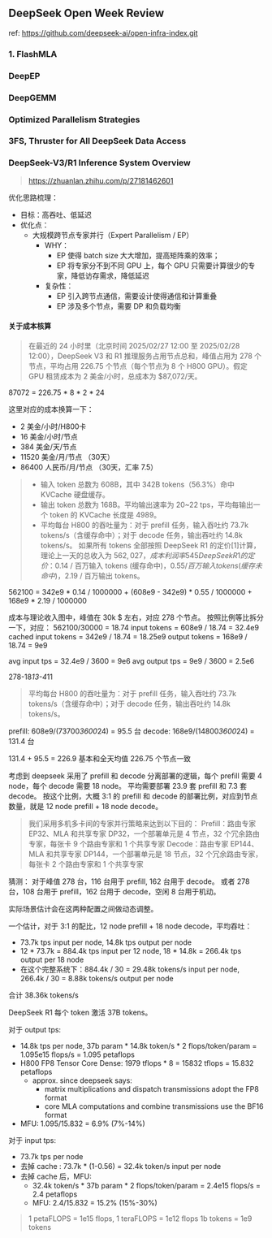 ## DeepSeek Open Week Review

ref: https://github.com/deepseek-ai/open-infra-index.git

### 1. FlashMLA


### DeepEP


### DeepGEMM


### Optimized Parallelism Strategies


### 3FS, Thruster for All DeepSeek Data Access


### DeepSeek-V3/R1 Inference System Overview
> https://zhuanlan.zhihu.com/p/27181462601

优化思路梳理：
- 目标：高吞吐、低延迟
- 优化点：
    - 大规模跨节点专家并行（Expert Parallelism / EP）
        - WHY：
            - EP 使得 batch size 大大增加，提高矩阵乘的效率；
            - EP 将专家分不到不同 GPU 上，每个 GPU 只需要计算很少的专家，降低访存需求，降低延迟
        - 复杂性：
            - EP 引入跨节点通信，需要设计使得通信和计算重叠
            - EP 涉及多个节点，需要 DP 和负载均衡


#### 关于成本核算

> 在最近的 24 小时里（北京时间 2025/02/27 12:00 至 2025/02/28 12:00），DeepSeek V3 和 R1 推理服务占用节点总和，峰值占用为 278 个节点，平均占用 226.75 个节点（每个节点为 8 个 H800 GPU）。假定 GPU 租赁成本为 2 美金/小时，总成本为 $87,072/天。

87072 = 226.75 * 8 * 2 * 24

这里对应的成本换算一下：
- 2 美金/小时/H800卡
- 16 美金/小时/节点
- 384 美金/天/节点
- 11520 美金/月/节点 （30天）
- 86400 人民币/月/节点 （30天，汇率 7.5）


> - 输入 token 总数为 608B，其中 342B tokens（56.3%）命中 KVCache 硬盘缓存。
> - 输出 token 总数为 168B。平均输出速率为 20~22 tps，平均每输出一个 token 的 KVCache 长度是 4989。
> - 平均每台 H800 的吞吐量为：对于 prefill 任务，输入吞吐约 73.7k tokens/s（含缓存命中）；对于 decode 任务，输出吞吐约 14.8k tokens/s。
> 如果所有 tokens 全部按照 DeepSeek R1 的定价[1]计算，理论上一天的总收入为 $562,027，成本利润率 545%。
> DeepSeek R1 的定价：$0.14 / 百万输入 tokens (缓存命中)，$0.55 / 百万输入 tokens (缓存未命中)，$2.19 / 百万输出 tokens。

562100 = 342e9 * 0.14 / 1000000 + (608e9 - 342e9) * 0.55 / 1000000 + 168e9 * 2.19 / 1000000

成本与理论收入图中，峰值在 30k $ 左右，对应 278 个节点。
按照比例等比拆分一下，对应：
562100/30000 = 18.74
input tokens = 608e9 / 18.74 = 32.4e9
cached input tokens = 342e9 / 18.74 = 18.25e9
output tokens = 168e9 / 18.74 = 9e9

avg input tps = 32.4e9 / 3600 = 9e6
avg output tps = 9e9 / 3600 = 2.5e6


278-18*13-4*11

> 平均每台 H800 的吞吐量为：对于 prefill 任务，输入吞吐约 73.7k tokens/s（含缓存命中）；对于 decode 任务，输出吞吐约 14.8k tokens/s。

prefill: 608e9/(73700*3600*24) = 95.5 台
decode: 168e9/(14800*3600*24) = 131.4 台

131.4 + 95.5 = 226.9 基本和全天均值 226.75 个节点一致



考虑到 deepseek 采用了 prefill 和 decode 分离部署的逻辑，每个 prefill 需要 4 node，每个 decode 需要 18 node。
平均需要部署 23.9 套 prefill 和 7.3 套 decode。
按这个比例，大概 3:1 的 prefill 和 decode 的部署比例，对应到节点数量，就是 12 node prefill + 18 node decode。

> 我们采用多机多卡间的专家并行策略来达到以下目的：
> Prefill：路由专家 EP32、MLA 和共享专家 DP32，一个部署单元是 4 节点，32 个冗余路由专家，每张卡 9 个路由专家和 1 个共享专家
> Decode：路由专家 EP144、MLA 和共享专家 DP144，一个部署单元是 18 节点，32 个冗余路由专家，每张卡 2 个路由专家和 1 个共享专家

猜测：
对于峰值 278 台，116 台用于 prefill, 162 台用于 decode。
或者 278 台，108 台用于 prefill，162 台用于 decode，空闲 8 台用于机动。

实际场景估计会在这两种配置之间做动态调整。

一个估计，对于 3:1 的配比，12 node prefill + 18 node decode，平均吞吐：
- 73.7k tps input per node, 14.8k tps output per node
- 12 * 73.7k = 884.4k tps input per 12 node, 18 * 14.8k = 266.4k tps output per 18 node
- 在这个完整系统下：884.4k / 30 = 29.48k tokens/s input per node, 266.4k / 30 = 8.88k tokens/s output per node

合计 38.36k tokens/s


DeepSeek R1 每个 token 激活 37B tokens。

对于 output tps:
- 14.8k tps per node, 37b param * 14.8k token/s * 2 flops/token/param = 1.095e15 flops/s = 1.095 petaflops
- H800 FP8 Tensor Core Dense: 1979 tflops * 8 = 15832 tflops = 15.832 petaflops
    - approx. since deepseek says:
        - matrix multiplications and dispatch transmissions adopt the FP8 format
        - core MLA computations and combine transmissions use the BF16 format
- MFU: 1.095/15.832 = 6.9%
(7%-14%)

对于 input tps:
- 73.7k tps per node
- 去掉 cache : 73.7k * (1-0.56) = 32.4k token/s input per node
- 去掉 cache 后，MFU: 
    - 32.4k token/s * 37b param * 2 flops/token/param = 2.4e15 flops/s = 2.4 petaflops
    - MFU: 2.4/15.832 = 15.2%
(15%-30%)
> 1 petaFLOPS = 1e15 flops, 1 teraFLOPS = 1e12 flops
> 1b tokens = 1e9 tokens










